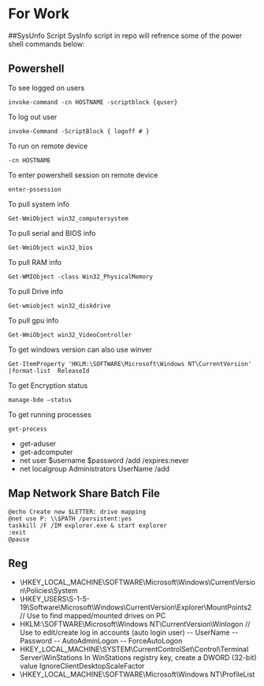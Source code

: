 # For Work
##SysUnfo Script
SysInfo script in repo will refrence  some of the power shell commands below:
## Powershell
To see logged on users
```
invoke-command -cn HOSTNAME -scriptblock {quser} 
```
To log out user
```
invoke-Command -ScriptBlock { logoff # } 
```
To run on remote device
```
-cn HOSTNAME  
```
To enter powershell session on remote device
```
enter-pssession 
```
To pull system info
```
Get-WmiObject win32_computersystem
```
To pull serial and BIOS info
```
Get-WmiObject win32_bios
 ```
To pull RAM info
```
Get-WMIObject -class Win32_PhysicalMemory
```
To pull Drive info
```
Get-wmiobject win32_diskdrive
```
To pull gpu info
```
Get-WmiObject win32_VideoController 
```
To get windows version can also use winver
```
Get-ItemProperty 'HKLM:\SOFTWARE\Microsoft\Windows NT\CurrentVersion' |format-list  ReleaseId 
```
To get Encryption status
```
manage-bde –status
```
To get running processes
```
get-process
```
- get-aduser
- get-adcomputer
- net user $username $password /add /expires:never
- net localgroup Administrators UserName /add

## Map Network Share Batch File

```
@echo Create new $LETTER: drive mapping
@net use P: \\$PATH /persistent:yes
taskkill /F /IM explorer.exe & start explorer
:exit
@pause
```
## Reg
- \HKEY_LOCAL_MACHINE\SOFTWARE\Microsoft\Windows\CurrentVersion\Policies\System
- \HKEY_USERS\S-1-5-19\Software\Microsoft\Windows\CurrentVersion\Explorer\MountPoints2 // Use to find mapped/mounted drives on PC
- HKLM:\SOFTWARE\Microsoft\Windows NT\CurrentVersion\Winlogon // Use to edit/create log in accounts (auto login user)
-- UserName
-- Password
-- AutoAdminLogon
-- ForceAutoLogon
- HKEY_LOCAL_MACHINE\SYSTEM\CurrentControlSet\Control\Terminal Server\WinStations
In WinStations registry key, create a DWORD (32-bit) value IgnoreClientDesktopScaleFactor 
- \HKEY_LOCAL_MACHINE\SOFTWARE\Microsoft\Windows NT\ProfileList

